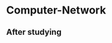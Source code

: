 # Computer-Network

## After studying
<img href="https://m.media-amazon.com/images/I/41PRw50Qa-L._SX218_BO1,204,203,200_QL40_FMwebp_.jpg"/>
